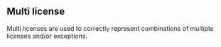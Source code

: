 ## Multi license

Multi licenses are used to correctly represent combinations of multiple licenses and/or exceptions.
